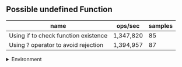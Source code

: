 ## Possible undefined Function

|name|ops/sec|samples|
|-|-|-|
|Using if to check function existence|1,347,820|85|
|Using ? operator to avoid rejection|1,394,957|87|


<details>
<summary>Environment</summary>

* __Machine:__ linux x64 | 4 vCPUs | 15.2GB Mem
* __Run:__ Fri May 03 2024 23:16:20 GMT+0000 (Coordinated Universal Time)
</details>

<!--
{"environment":{"platform":"linux","arch":"x64","cpus":4,"totalMemory":15.245216369628906},"benchmarks":[{"name":"Using if to check function existence","opsSec":1347820.27898202,"samples":4},{"name":"Using ? operator to avoid rejection","opsSec":1394956.7608255502,"samples":4}]}-->
